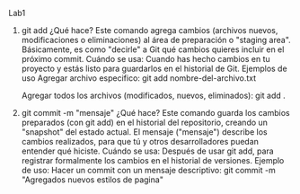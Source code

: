 Lab1 

1.	git add
¿Qué hace?
Este comando agrega cambios (archivos nuevos, modificaciones o eliminaciones) al área de preparación o "staging area".
Básicamente, es como "decirle" a Git qué cambios quieres incluir en el próximo commit.
Cuándo se usa:
Cuando has hecho cambios en tu proyecto y estás listo para guardarlos en el historial de Git.
Ejemplos de uso
Agregar archivo especifico: 
git add nombre-del-archivo.txt

	Agregar todos los archivos (modificados, nuevos, eliminados):
	git add .

2.	git commit -m "mensaje"
¿Qué hace?
Este comando guarda los cambios preparados (con git add) en el historial del repositorio, creando un "snapshot" del estado actual.
El mensaje ("mensaje") describe los cambios realizados, para que tú y otros desarrolladores puedan entender qué hiciste.
Cuándo se usa:
Después de usar git add, para registrar formalmente los cambios en el historial de versiones.
Ejemplo de uso:
Hacer un commit con un mensaje descriptivo:
git commit -m "Agregados nuevos estilos de pagina"
